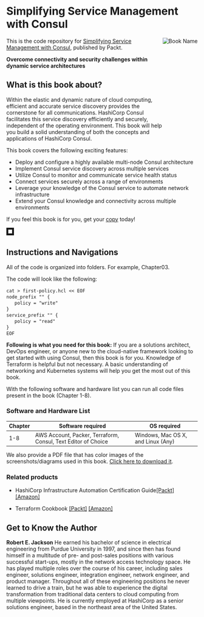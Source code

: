 # Simplifying Service Management with Consul

<a href="https://www.packtpub.com/product/simplifying-service-management-with-consul/9781800202627"><img src="https://static.packt-cdn.com/products/9781800202627/cover/smaller" alt="Book Name" height="256px" align="right"></a>

This is the code repository for [Simplifying Service Management with Consul](https://www.packtpub.com/product/simplifying-service-management-with-consul/9781800202627), published by Packt.

**Overcome connectivity and security challenges within dynamic service architectures**

## What is this book about?
Within the elastic and dynamic nature of cloud computing, efficient and accurate service discovery provides the cornerstone for all communications. HashiCorp Consul facilitates this service discovery efficiently and securely, independent of the operating environment. This book will help you build a solid understanding of both the concepts and applications of HashiCorp Consul.

This book covers the following exciting features: 
* Deploy and configure a highly available multi-node Consul architecture
* Implement Consul service discovery across multiple services
* Utilize Consul to monitor and communicate service health status
* Connect services securely across a range of environments
* Leverage your knowledge of the Consul service to automate network infrastructure
* Extend your Consul knowledge and connectivity across multiple environments

If you feel this book is for you, get your [copy](https://www.amazon.com/Simplifying-Service-Management-Consul-architectures/dp/1800202628) today!

<a href="https://www.packtpub.com/?utm_source=github&utm_medium=banner&utm_campaign=GitHubBanner"><img src="https://raw.githubusercontent.com/PacktPublishing/GitHub/master/GitHub.png" alt="https://www.packtpub.com/" border="5" /></a>

## Instructions and Navigations
All of the code is organized into folders. For example, Chapter03.

The code will look like the following:
```
cat > first-policy.hcl << EOF
node_prefix "" {
   policy = "write"
}
service_prefix "" {
   policy = "read"
}
EOF
```

**Following is what you need for this book:**
If you are a solutions architect, DevOps engineer, or anyone new to the cloud-native framework looking to get started with using Consul, then this book is for you. Knowledge of Terraform is helpful but not necessary. A basic understanding of networking and Kubernetes systems will help you get the most out of this book.

With the following software and hardware list you can run all code files present in the book (Chapter 1-8).

### Software and Hardware List

| Chapter  | Software required                                                                                  | OS required                        |
| -------- | ---------------------------------------------------------------------------------------------------| -----------------------------------|
| 1-8      | AWS Account, Packer, Terraform, Consul, Text Editor of Choice									                    | Windows, Mac OS X, and Linux (Any) |


We also provide a PDF file that has color images of the screenshots/diagrams used in this book. [Click here to download it](https://static.packt-cdn.com/downloads/9781800202627_ColorImages.pdf).

### Related products <Other books you may enjoy>
* HashiCorp Infrastructure Automation Certification Guide[[Packt]](https://www.packtpub.com/product/hashicorp-infrastructure-automation-certification-guide/9781800565975) [[Amazon]](https://www.amazon.com/HashiCorp-Infrastructure-Automation-Certification-Guide-ebook/dp/B092KM7LXC)

* Terraform Cookbook [[Packt]](https://www.packtpub.com/product/terraform-cookbook/9781800207554) [[Amazon]](https://www.amazon.com/Terraform-Cookbook-Efficiently-Infrastructure-platforms-ebook/dp/B08H8XD9W4)

## Get to Know the Author
**Robert E. Jackson**
He earned his bachelor of science in electrical engineering from Purdue University in 1997, and since then has found himself in a multitude of pre- and post-sales positions with various successful start-ups, mostly in the network access technology space. He has played multiple roles over the course of his career, including sales engineer, solutions engineer, integration engineer, network engineer, and product manager. Throughout all of these engineering positions he never learned to drive a train, but he was able to experience the digital transformation from traditional data centers to cloud computing from multiple viewpoints. He is currently employed at HashiCorp as a senior solutions engineer, based in the northeast area of the United States.
